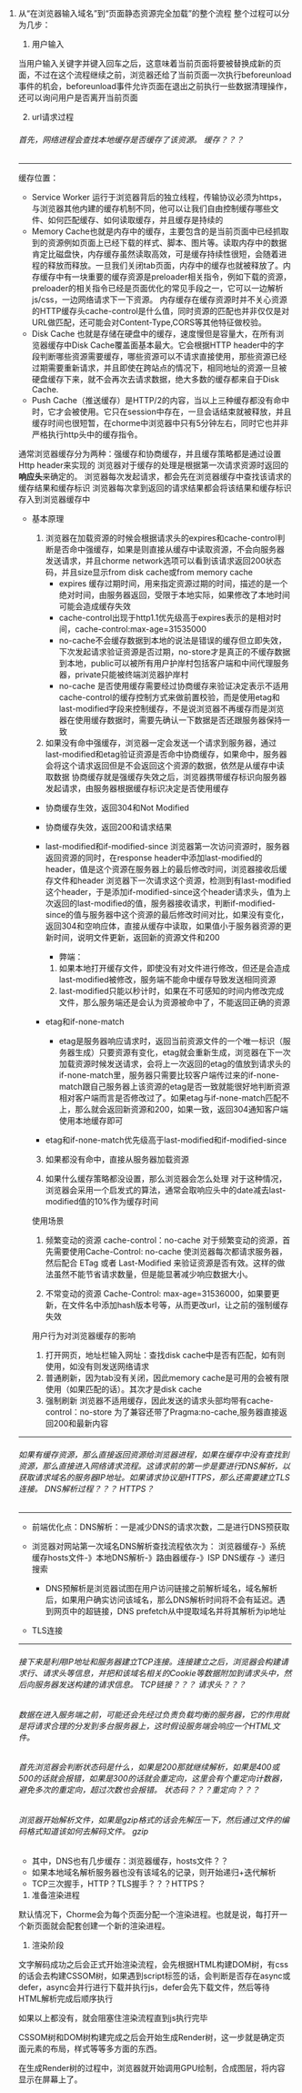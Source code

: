 1. 从“在浏览器输入域名”到“页面静态资源完全加载”的整个流程
    整个过程可以分为几步：
    1. 用户输入

    当用户输入关键字并键入回车之后，这意味着当前页面将要被替换成新的页面，不过在这个流程继续之前，浏览器还给了当前页面一次执行beforeunload事件的机会，beforeunload事件允许页面在退出之前执行一些数据清理操作，还可以询问用户是否离开当前页面

    2. url请求过程
    
   ######  首先，网络进程会查找本地缓存是否缓存了该资源。 缓存？？？
    
    ******************************************************
    缓存位置： 
    - Service Worker 运行于浏览器背后的独立线程，传输协议必须为https，与浏览器其他内建的缓存机制不同，他可以让我们自由控制缓存哪些文件、如何匹配缓存、如何读取缓存，并且缓存是持续的
    - Memory Cache也就是内存中的缓存，主要包含的是当前页面中已经抓取到的资源例如页面上已经下载的样式、脚本、图片等。读取内存中的数据肯定比磁盘快，内存缓存虽然读取高效，可是缓存持续性很短，会随着进程的释放而释放。一旦我们关闭tab页面，内存中的缓存也就被释放了。内存缓存中有一块重要的缓存资源是preloader相关指令，例如<link rel="prefetch">下载的资源，preloader的相关指令已经是页面优化的常见手段之一，它可以一边解析js/css，一边网络请求下一下资源。 内存缓存在缓存资源时并不关心资源的HTTP缓存头cache-control是什么值，同时资源的匹配也并非仅仅是对URL做匹配，还可能会对Content-Type,CORS等其他特征做校验。
    - Disk Cache 也就是存储在硬盘中的缓存，速度慢但是容量大，在所有浏览器缓存中Disk Cache覆盖面基本最大。它会根据HTTP header中的字段判断哪些资源需要缓存，哪些资源可以不请求直接使用，那些资源已经过期需要重新请求，并且即使在跨站点的情况下，相同地址的资源一旦被硬盘缓存下来，就不会再次去请求数据，绝大多数的缓存都来自于Disk Cache.
    - Push Cache（推送缓存）是HTTP/2的内容，当以上三种缓存都没有命中时，它才会被使用。它只在session中存在，一旦会话结束就被释放，并且缓存时间也很短暂，在chorme中浏览器中只有5分钟左右，同时它也并非严格执行http头中的缓存指令。

    通常浏览器缓存分为两种：强缓存和协商缓存，并且缓存策略都是通过设置Http header来实现的
    浏览器对于缓存的处理是根据第一次请求资源时返回的**响应头**来确定的。
    浏览器每次发起请求，都会先在浏览器缓存中查找该请求的缓存结果和缓存标识
    浏览器每次拿到返回的请求结果都会将该结果和缓存标识存入到浏览器缓存中

    - 基本原理
        1. 浏览器在加载资源的时候会根据请求头的expires和cache-control判断是否命中强缓存，如果是则直接从缓存中读取资源，不会向服务器发送请求，并且chorme network选项可以看到该请求返回200状态码，并且size显示from disk cache或from memory cache
            - expires 缓存过期时间，用来指定资源过期的时间，描述的是一个绝对时间，由服务器返回，受限于本地实际，如果修改了本地时间可能会造成缓存失效
            - cache-control出现于http1.1优先级高于expires表示的是相对时间，cache-control:max-age=31535000 
            - no-cache不会缓存数据到本地的说法是错误的缓存但立即失效，下次发起请求验证资源是否过期，no-store才是真正的不缓存数据到本地，public可以被所有用户护岸村包括客户端和中间代理服务器，private只能被终端浏览器护岸村
            - no-cache 是否使用缓存需要经过协商缓存来验证决定表示不适用cache-control的缓存控制方式来做前置校验，而是使用etag和last-modified字段来控制缓存，不是说浏览器不再缓存而是浏览器在使用缓存数据时，需要先确认一下数据是否还跟服务器保持一致
        2. 如果没有命中强缓存，浏览器一定会发送一个请求到服务器，通过last-modified和etag验证资源是否命中协商缓存，如果命中，服务器会将这个请求返回但是不会返回这个资源的数据，依然是从缓存中读取数据
        协商缓存就是强缓存失效之后，浏览器携带缓存标识向服务器发起请求，由服务器根据缓存标识决定是否使用缓存
        
        - 协商缓存生效，返回304和Not Modified
        - 协商缓存失效，返回200和请求结果

        - last-modified和if-modified-since
          浏览器第一次访问资源时，服务器返回资源的同时，在response header中添加last-modified的header，值是这个资源在服务器上的最后修改时间，浏览器接收后缓存文件和header
          浏览器下一次请求这个资源，检测到有last-modified这个header，于是添加if-modified-since这个header请求头，值为上次返回的last-modified的值，服务器接收请求，判断if-modified-since的值与服务器中这个资源的最后修改时间对比，如果没有变化，返回304和空响应体，直接从缓存中读取，如果值小于服务器资源的更新时间，说明文件更新，返回新的资源文件和200
            - 弊端：
            1. 如果本地打开缓存文件，即使没有对文件进行修改，但还是会造成last-modified被修改，服务端不能命中缓存导致发送相同资源 
            2. last-modified只能以秒计时，如果在不可感知的时间内修改完成文件，那么服务端还是会认为资源被命中了，不能返回正确的资源
        - etag和if-none-match
            - etag是服务器响应请求时，返回当前资源文件的一个唯一标识（服务器生成）只要资源有变化，etag就会重新生成，浏览器在下一次加载资源时候发送请求，会将上一次返回的etag的值放到请求头的if-none-match里，服务器只需要比较客户端传过来的if-none-match跟自己服务器上该资源的etag是否一致就能很好地判断资源相对客户端而言是否修改过了。如果etag与if-none-match匹配不上，那么就会返回新资源和200，如果一致，返回304通知客户端使用本地缓存即可
        - etag和if-none-match优先级高于last-modified和if-modified-since

        3. 如果都没有命中，直接从服务器加载资源


        4. 如果什么缓存策略都没设置，那么浏览器会怎么处理
        对于这种情况，浏览器会采用一个启发式的算法，通常会取响应头中的date减去last-modified值的10%作为缓存时间

        使用场景
        1. 频繁变动的资源 cache-control：no-cache
        对于频繁变动的资源，首先需要使用Cache-Control: no-cache 使浏览器每次都请求服务器，然后配合 ETag 或者 Last-Modified 来验证资源是否有效。这样的做法虽然不能节省请求数量，但是能显著减少响应数据大小。

        2. 不常变动的资源 Cache-Control: max-age=31536000，如果要更新，在文件名中添加hash版本号等，从而更改url，让之前的强制缓存失效


        用户行为对浏览器缓存的影响
        1. 打开网页，地址栏输入网址：查找disk cache中是否有匹配，如有则使用，如没有则发送网络请求
        2. 普通刷新，因为tab没有关闭，因此memory cache是可用的会被有限使用（如果匹配的话）。其次才是disk cache
        3. 强制刷新 浏览器不适用缓存，因此发送的请求头部均带有cache-control：no-store 为了兼容还带了Pragma:no-cache,服务器直接返回200和最新内容

    ******************************************************
   


    ###### 如果有缓存资源，那么直接返回资源给浏览器进程，如果在缓存中没有查找到资源，那么直接进入网络请求流程。这请求前的第一步是要进行DNS解析，以获取请求域名的服务器IP地址。如果请求协议是HTTPS，那么还需要建立TLS连接。 DNS解析过程？？？ HTTPS？

    *******************************************************
    - 前端优化点：DNS解析：一是减少DNS的请求次数，二是进行DNS预获取
    - 浏览器对网站第一次域名DNS解析查找流程依次为：
      浏览器缓存-》系统缓存hosts文件-》本地DNS解析-》路由器缓存-》ISP DNS缓存 -》递归搜索
      - DNS预解析是浏览器试图在用户访问链接之前解析域名，域名解析后，如果用户确实访问该域名，那么DNS解析时间将不会有延迟。遇到网页中的超链接，DNS prefetch从中提取域名并将其解析为ip地址
    

    - TLS连接
      
    *******************************************************

    ###### 接下来是利用IP地址和服务器建立TCP连接。连接建立之后，浏览器会构建请求行、请求头等信息，并把和该域名相关的Cookie等数据附加到请求头中，然后向服务器发送构建的请求信息。 TCP链接？？？ 请求头？？？

    ###### 数据在进入服务端之前，可能还会先经过负责负载均衡的服务器，它的作用就是将请求合理的分发到多台服务器上，这时假设服务端会响应一个HTML文件。


   ######  首先浏览器会判断状态码是什么，如果是200那就继续解析，如果是400或500的话就会报错，如果是300的话就会重定向，这里会有个重定向计数器，避免多次的重定向，超过次数也会报错。 状态码？？？重定向？？？

   ###### 浏览器开始解析文件，如果是gzip格式的话会先解压一下，然后通过文件的编码格式知道该如何去解码文件。 gzip
    - 其中，DNS也有几步缓存：浏览器缓存，hosts文件？？
    - 如果本地域名解析服务器也没有该域名的记录，则开始递归+迭代解析
    - TCP三次握手，HTTP？TLS握手？？？HTTPS？

    1. 准备渲染进程
    
    默认情况下，Chorme会为每个页面分配一个渲染进程。也就是说，每打开一个新页面就会配套创建一个新的渲染进程。

    1. 渲染阶段

    文字解码成功之后会正式开始渲染流程，会先根据HTML构建DOM树，有css的话会去构建CSSOM树，如果遇到script标签的话，会判断是否存在async或defer，async会并行进行下载并执行js，defer会先下载文件，然后等待HTML解析完成后顺序执行

    如果以上都没有，就会阻塞住渲染流程直到js执行完毕

    CSSOM树和DOM树构建完成之后会开始生成Render树，这一步就是确定页面元素的布局，样式等等多方面的东西。

    在生成Render树的过程中，浏览器就开始调用GPU绘制，合成图层，将内容显示在屏幕上了。

